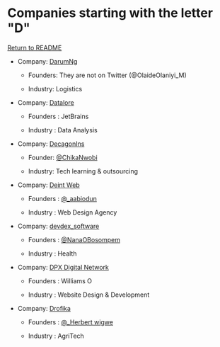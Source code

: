 # Companies starting with the letter "D"

[Return to README](../README.md)

- Company: [DarumNg](https://darum.ng/)

  - Founders: They are not on Twitter (@OlaideOlaniyi_M)

  - Industry: Logistics
 
- Company: [Datalore](https://datalorelabs/)

  - Founders :  JetBrains

  - Industry : Data Analysis

- Company: [DecagonIns](https://decagonhq.com/)

  - Founder: [@ChikaNwobi](https://twitter.com/ChikaNwobi)

  - Industry: Tech learning & outsourcing

- Company: [Deint Web](https://dientweb.net/)

  - Founders : [@_aabiodun](https://twitter.com/_aabiodun)

  - Industry : Web Design Agency

- Company: [devdex_software](https://devdexsoftware.com/)

  - Founders : [@NanaOBosompem](https://twitter.com/NanaBosompem)

  - Industry : Health
  
- Company: [DPX Digital Network](https://dpx.com.ng/)

  - Founders : Williams O

  - Industry : Website Design & Development
 
- Company: [Drofika](https://drofika.com/)

  - Founders :  [@_Herbert  wigwe](https://twitter.com/HerbertOwigwe)

  - Industry : AgriTech
 
